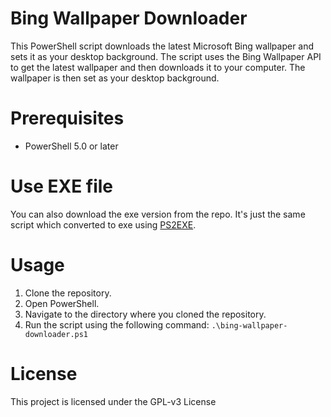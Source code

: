 # Bing Wallpaper Downloader
This PowerShell script downloads the latest Microsoft Bing wallpaper and sets it as your desktop background. The script uses the Bing Wallpaper API to get the latest wallpaper and then downloads it to your computer. The wallpaper is then set as your desktop background.

# Prerequisites
- PowerShell 5.0 or later

# Use EXE file
You can also download the exe version from the repo. It's just the same script which converted to exe using [PS2EXE](https://github.com/MScholtes/PS2EXE).

# Usage
1. Clone the repository.
2. Open PowerShell.
3. Navigate to the directory where you cloned the repository.
4. Run the script using the following command:
`.\bing-wallpaper-downloader.ps1`

# License
This project is licensed under the GPL-v3 License
